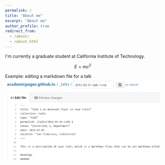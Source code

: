 ```yaml
---
permalink: /
title: "About me"
excerpt: "About me"
author_profile: true
redirect_from: 
  - /about/
  - /about.html
---
```


I'm currently a graduate student at California Institute of Technology. 

$$ E = m c^2 $$

Example: editing a markdown file for a talk
![Editing a markdown file for a talk](/images/editing-talk.png)


